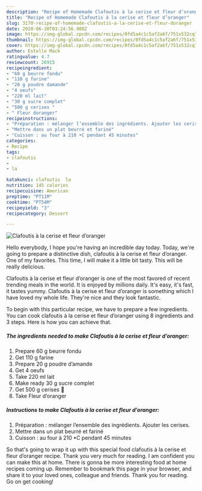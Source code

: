 ```yaml
---
description: "Recipe of Homemade Clafoutis à la cerise et fleur d’oranger"
title: "Recipe of Homemade Clafoutis à la cerise et fleur d’oranger"
slug: 3170-recipe-of-homemade-clafoutis-a-la-cerise-et-fleur-doranger
date: 2020-06-30T03:24:56.908Z
image: https://img-global.cpcdn.com/recipes/0fd5a4c1c5af2a6f/751x532cq70/clafoutis-a-la-cerise-et-fleur-doranger-photo-principale-de-la-recette.jpg
thumbnail: https://img-global.cpcdn.com/recipes/0fd5a4c1c5af2a6f/751x532cq70/clafoutis-a-la-cerise-et-fleur-doranger-photo-principale-de-la-recette.jpg
cover: https://img-global.cpcdn.com/recipes/0fd5a4c1c5af2a6f/751x532cq70/clafoutis-a-la-cerise-et-fleur-doranger-photo-principale-de-la-recette.jpg
author: Estelle Mack
ratingvalue: 4.7
reviewcount: 26915
recipeingredient:
- "60 g beurre fondu"
- "110 g farine"
- "20 g poudre damande"
- "4 oeufs"
- "220 ml lait"
- "30 g sucre complet"
- "500 g cerises "
- " Fleur doranger"
recipeinstructions:
- "Préparation : mélanger l’ensemble des ingrédients. Ajouter les cerises."
- "Mettre dans un plat beurré et fariné"
- "Cuisson : au four à 210 •C pendant 45 minutes"
categories:
- Recipe
tags:
- clafoutis
- 
- la

katakunci: clafoutis  la 
nutrition: 145 calories
recipecuisine: American
preptime: "PT11M"
cooktime: "PT54M"
recipeyield: "3"
recipecategory: Dessert

---
```



![Clafoutis à la cerise et fleur d’oranger](https://img-global.cpcdn.com/recipes/0fd5a4c1c5af2a6f/751x532cq70/clafoutis-a-la-cerise-et-fleur-doranger-photo-principale-de-la-recette.jpg)

Hello everybody, I hope you're having an incredible day today. Today, we're going to prepare a distinctive dish, clafoutis à la cerise et fleur d’oranger. One of my favorites. This time, I will make it a little bit tasty. This will be really delicious.

Clafoutis à la cerise et fleur d’oranger is one of the most favored of recent trending meals in the world. It is enjoyed by millions daily. It's easy, it's fast, it tastes yummy. Clafoutis à la cerise et fleur d’oranger is something which I have loved my whole life. They're nice and they look fantastic.




To begin with this particular recipe, we have to prepare a few ingredients. You can cook clafoutis à la cerise et fleur d’oranger using 8 ingredients and 3 steps. Here is how you can achieve that.

<!--inarticleads1-->

##### The ingredients needed to make Clafoutis à la cerise et fleur d’oranger:

1. Prepare 60 g beurre fondu
1. Get 110 g farine
1. Prepare 20 g poudre d’amande
1. Get 4 oeufs
1. Take 220 ml lait
1. Make ready 30 g sucre complet
1. Get 500 g cerises 🍒
1. Take  Fleur d’oranger




<!--inarticleads2-->

##### Instructions to make Clafoutis à la cerise et fleur d’oranger:

1. Préparation : mélanger l’ensemble des ingrédients. Ajouter les cerises.
1. Mettre dans un plat beurré et fariné
1. Cuisson : au four à 210 •C pendant 45 minutes




So that's going to wrap it up with this special food clafoutis à la cerise et fleur d’oranger recipe. Thank you very much for reading. I am confident you can make this at home. There is gonna be more interesting food at home recipes coming up. Remember to bookmark this page in your browser, and share it to your loved ones, colleague and friends. Thank you for reading. Go on get cooking!
